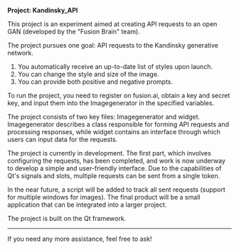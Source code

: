 **Project: Kandinsky_API**

This project is an experiment aimed at creating API requests to an open GAN (developed by the "Fusion Brain" team).

The project pursues one goal: API requests to the Kandinsky generative network.
1. You automatically receive an up-to-date list of styles upon launch.
2. You can change the style and size of the image.
3. You can provide both positive and negative prompts.

To run the project, you need to register on fusion.ai, obtain a key and secret key, and input them into the Imagegenerator in the specified variables.

The project consists of two key files: Imagegenerator and widget.
Imagegenerator describes a class responsible for forming API requests and processing responses, while widget contains an interface through which users can input data for the requests.

The project is currently in development. The first part, which involves configuring the requests, has been completed, and work is now underway to develop a simple and user-friendly interface. Due to the capabilities of Qt's signals and slots, multiple requests can be sent from a single token.

In the near future, a script will be added to track all sent requests (support for multiple windows for images).
The final product will be a small application that can be integrated into a larger project.

The project is built on the Qt framework.

---

If you need any more assistance, feel free to ask!
